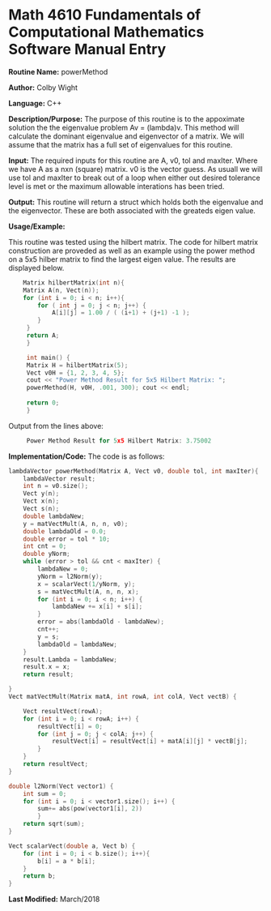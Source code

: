 # Math 4610 Fundamentals of Computational Mathematics Software Manual Entry

**Routine Name:**  powerMethod

**Author:** Colby Wight

**Language:** C++

**Description/Purpose:**  The purpose of this routine is to the appoximate solution the the eigenvalue problem Av = (lambda)v. This method will calculate the dominant eigenvalue and eigenvector of a matrix. We will assume that the matrix has a full set of eigenvalues for this routine. 

**Input:** The required inputs for this routine are A, v0, tol and maxIter. Where we have A as a nxn (square) matrix. v0 is the vector guess. As usuall we will use tol and maxIter to break out of a loop when either out desired tolerance level is met or the maximum allowable interations has been tried.

**Output:** This routine will return a struct which holds both the eigenvalue and the eigenvector.  These are both associated with the greateds eigen value.

**Usage/Example:**

This routine was tested using the hilbert matrix. The code for hilbert matrix construction are proveded as well as an example using the power method on a 5x5 hilber matrix to find the largest eigen value. The results are displayed below.

```C++
    Matrix hilbertMatrix(int n){
    Matrix A(n, Vect(n));
    for (int i = 0; i < n; i++){
        for ( int j = 0; j < n; j++) {
            A[i][j] = 1.00 / ( (i+1) + (j+1) -1 );
        }
     }
     return A;
     }

     int main() {
     Matrix H = hilbertMatrix(5);
     Vect v0H = {1, 2, 3, 4, 5};
     cout << "Power Method Result for 5x5 Hilbert Matrix: ";
     powerMethod(H, v0H, .001, 300); cout << endl;
     
     return 0;
     }

```

Output from the lines above:

```C++
     Power Method Result for 5x5 Hilbert Matrix: 3.75002
```

**Implementation/Code:** The code is as follows:
```C++
lambdaVector powerMethod(Matrix A, Vect v0, double tol, int maxIter){
    lambdaVector result;
    int n = v0.size();
    Vect y(n);
    Vect x(n);
    Vect s(n);
    double lambdaNew;
    y = matVectMult(A, n, n, v0);
    double lambdaOld = 0.0;
    double error = tol * 10;
    int cnt = 0;
    double yNorm;
    while (error > tol && cnt < maxIter) {
        lambdaNew = 0;
        yNorm = l2Norm(y);
        x = scalarVect(1/yNorm, y);
        s = matVectMult(A, n, n, x);
        for (int i = 0; i < n; i++) {
            lambdaNew += x[i] + s[i];
        }
        error = abs(lambdaOld - lambdaNew);
        cnt++;
        y = s;
        lambdaOld = lambdaNew;
    }
    result.Lambda = lambdaNew;
    result.x = x;
    return result;

}
Vect matVectMult(Matrix matA, int rowA, int colA, Vect vectB) {

    Vect resultVect(rowA);
    for (int i = 0; i < rowA; i++) {
        resultVect[i] = 0;
        for (int j = 0; j < colA; j++) {
            resultVect[i] = resultVect[i] + matA[i][j] * vectB[j];
        }
    }
    return resultVect;
}

double l2Norm(Vect vector1) {
    int sum = 0;
    for (int i = 0; i < vector1.size(); i++) {
        sum+= abs(pow(vector1[i], 2))
        }
    return sqrt(sum);
}

Vect scalarVect(double a, Vect b) {
    for (int i = 0; i < b.size(); i++){
        b[i] = a * b[i];
    }
    return b;
}
```
**Last Modified:** March/2018
